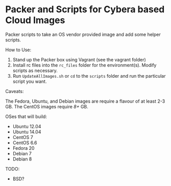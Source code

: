 # Packer and Scripts for Cybera based Cloud Images

Packer scripts to take an OS vendor provided image and add some helper scripts.

How to Use:

  1. Stand up the Packer box using Vagrant (see the vagrant folder)
  2. Install rc files into the `rc_files` folder for the environment(s). Modify scripts as necessary.
  3. Run `UpdateAllImages.sh` or `cd` to the `scripts` folder and run the particular script you want. 

Caveats:

The Fedora, Ubuntu, and Debian images are require a flavour of at least 2-3 GB. The CentOS images require *8+* GB.

OSes that will build:

  * Ubuntu 12.04
  * Ubuntu 14.04
  * CentOS 7
  * CentOS 6.6
  * Fedora 20
  * Debian 7
  * Debian 8

TODO:
  * BSD?
